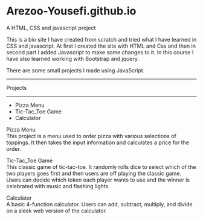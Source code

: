 # Arezoo-Yousefi.github.io
A HTML, CSS and javascript project

This is a bio site I have created from scratch and tried what I have learned in CSS and javascript.
At first I created the site with HTML and Css and then in second part I added Javascript to make some changes to it.
In this course I have also learned working with Bootstrap and jquery.

There are some small projects I made using JavaScript.<br>
<hr>
Projects<br><hr>
<ul>
  <li>Pizza Menu</li>
  <li>Tic-Tac_Toe Game</li>
  <li>Calculator</li>
 </ul>
  


Pizza Menu<br>
This project is a menu used to order pizza with various selections of toppings. It then takes the input information and calculates a price for the order.

Tic-Tac_Toe Game<br>
This classic game of tic-tac-toe. It randomly rolls dice to select which of the two players goes first and then users are off playing the classic game. Users can decide which token each player wants to use and the winner is celebrated with music and flashing lights. 

Calculator<br>
A basic 4-function calculator. Users can add, subtract, multiply, and divide on a sleek web version of the calculator.

